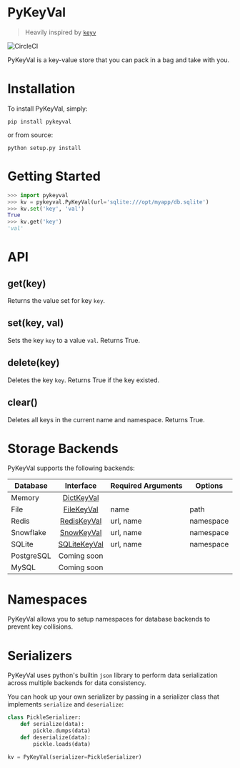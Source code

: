 # PyKeyVal
> Heavily inspired by [`keyv`](https://github.com/lukechilds/keyv)

![CircleCI](https://circleci.com/gh/tchoedak/PyKeyVal.svg?style=shield)

PyKeyVal is a key-value store that you can pack in a bag and take with you.

# Installation

To install PyKeyVal, simply:

`pip install pykeyval`

or from source:

`python setup.py install`

# Getting Started

```python
>>> import pykeyval
>>> kv = pykeyval.PyKeyVal(url='sqlite:///opt/myapp/db.sqlite')
>>> kv.set('key', 'val')
True
>>> kv.get('key')
'val'
```

# API

## get(key)
Returns the value set for key `key`.

## set(key, val)
Sets the key `key` to a value `val`. Returns True.

## delete(key)
Deletes the key `key`. Returns True if the key existed.

## clear()
Deletes all keys in the current name and namespace. Returns True.

# Storage Backends

PyKeyVal supports the following backends:

| Database   |  Interface  | Required Arguments | Options   |
|------------|:-----------:|--------------------|-----------|
| Memory     |[DictKeyVal](pykeyval/dict_keyval)             |                    |           |
| File       |[FileKeyVal](pykeyval/file_keyval)             | name               | path      |
| Redis      |[RedisKeyVal](pykeyval/redis_keyval)             | url, name          | namespace |
| Snowflake  |[SnowKeyVal](pykeyval/snow_keyval)             | url, name          | namespace |
| SQLite     |[SQLiteKeyVal](pykeyval/sqlite_keyval)             | url, name          | namespace |
| PostgreSQL | Coming soon |                    |           |
| MySQL      | Coming soon |                    |           |

# Namespaces

PyKeyVal allows you to setup namespaces for database backends to prevent key collisions.

# Serializers

PyKeyVal uses python's builtin `json` library to perform data serialization across multiple backends for data consistency.

You can hook up your own serializer by passing in a serializer class that implements `serialize` and `deserialize`:
```python
class PickleSerializer:
    def serialize(data):
        pickle.dumps(data)
    def deserialize(data):
        pickle.loads(data)

kv = PyKeyVal(serializer=PickleSerializer)
```
